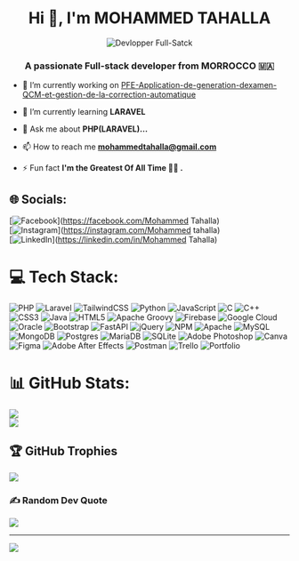 <h1 align="center">Hi 👋, I'm MOHAMMED TAHALLA</h1>
<div align="center" >
  <img alt="Devlopper Full-Satck" src="https://media.discordapp.net/attachments/1008571131667677294/1082453954052497408/TAHALLA_DevloppersFullStack_8723d0b5-e32e-4902-8ddd-cd9df0748479.png?width=442&height=442">
</div>
<h3 align="center">A passionate Full-stack developer from MORROCCO 🇲🇦</h3>

- 🔭 I’m currently working on [PFE-Application-de-generation-dexamen-QCM-et-gestion-de-la-correction-automatique](https://github.com/M03TAHALLA/PFE-Application-de-generation-dexamen-QCM-et-gestion-de-la-correction-automatique)

- 🌱 I’m currently learning **LARAVEL**

- 💬 Ask me about **PHP(LARAVEL)...**

- 📫 How to reach me **mohammedtahalla@gmail.com**

- ⚡ Fun fact **I'm the Greatest Of All Time 🤝🏻 .**
## 🌐 Socials:
[![Facebook](https://img.shields.io/badge/Facebook-%231877F2.svg?logo=Facebook&logoColor=white)](https://facebook.com/Mohammed Tahalla)<br>
[![Instagram](https://img.shields.io/badge/Instagram-%23E4405F.svg?logo=Instagram&logoColor=white)](https://instagram.com/Mohammed tahalla)<br>
[![LinkedIn](https://img.shields.io/badge/LinkedIn-%230077B5.svg?logo=linkedin&logoColor=white)](https://linkedin.com/in/Mohammed Tahalla) 

# 💻 Tech Stack:
![PHP](https://img.shields.io/badge/php-%23777BB4.svg?style=for-the-badge&logo=php&logoColor=white) ![Laravel](https://img.shields.io/badge/laravel-%23FF2D20.svg?style=for-the-badge&logo=laravel&logoColor=white) ![TailwindCSS](https://img.shields.io/badge/tailwindcss-%2338B2AC.svg?style=for-the-badge&logo=tailwind-css&logoColor=white)  ![Python](https://img.shields.io/badge/python-3670A0?style=for-the-badge&logo=python&logoColor=ffdd54) ![JavaScript](https://img.shields.io/badge/javascript-%23323330.svg?style=for-the-badge&logo=javascript&logoColor=%23F7DF1E) ![C](https://img.shields.io/badge/c-%2300599C.svg?style=for-the-badge&logo=c&logoColor=white) ![C++](https://img.shields.io/badge/c++-%2300599C.svg?style=for-the-badge&logo=c%2B%2B&logoColor=white) ![CSS3](https://img.shields.io/badge/css3-%231572B6.svg?style=for-the-badge&logo=css3&logoColor=white) ![Java](https://img.shields.io/badge/java-%23ED8B00.svg?style=for-the-badge&logo=java&logoColor=white) ![HTML5](https://img.shields.io/badge/html5-%23E34F26.svg?style=for-the-badge&logo=html5&logoColor=white)  ![Apache Groovy](https://img.shields.io/badge/Apache%20Groovy-4298B8.svg?style=for-the-badge&logo=Apache+Groovy&logoColor=white) ![Firebase](https://img.shields.io/badge/firebase-%23039BE5.svg?style=for-the-badge&logo=firebase) ![Google Cloud](https://img.shields.io/badge/Google%20Cloud-%234285F4.svg?style=for-the-badge&logo=google-cloud&logoColor=white) ![Oracle](https://img.shields.io/badge/Oracle-F80000?style=for-the-badge&logo=oracle&logoColor=white) ![Bootstrap](https://img.shields.io/badge/bootstrap-%23563D7C.svg?style=for-the-badge&logo=bootstrap&logoColor=white) ![FastAPI](https://img.shields.io/badge/FastAPI-005571?style=for-the-badge&logo=fastapi) ![jQuery](https://img.shields.io/badge/jquery-%230769AD.svg?style=for-the-badge&logo=jquery&logoColor=white) ![NPM](https://img.shields.io/badge/NPM-%23000000.svg?style=for-the-badge&logo=npm&logoColor=white) ![Apache](https://img.shields.io/badge/apache-%23D42029.svg?style=for-the-badge&logo=apache&logoColor=white) ![MySQL](https://img.shields.io/badge/mysql-%2300f.svg?style=for-the-badge&logo=mysql&logoColor=white) ![MongoDB](https://img.shields.io/badge/MongoDB-%234ea94b.svg?style=for-the-badge&logo=mongodb&logoColor=white) ![Postgres](https://img.shields.io/badge/postgres-%23316192.svg?style=for-the-badge&logo=postgresql&logoColor=white) ![MariaDB](https://img.shields.io/badge/MariaDB-003545?style=for-the-badge&logo=mariadb&logoColor=white) ![SQLite](https://img.shields.io/badge/sqlite-%2307405e.svg?style=for-the-badge&logo=sqlite&logoColor=white) ![Adobe Photoshop](https://img.shields.io/badge/adobephotoshop-%2331A8FF.svg?style=for-the-badge&logo=adobephotoshop&logoColor=white) ![Canva](https://img.shields.io/badge/Canva-%2300C4CC.svg?style=for-the-badge&logo=Canva&logoColor=white) 	![Figma](https://img.shields.io/badge/figma-%23F24E1E.svg?style=for-the-badge&logo=figma&logoColor=white) ![Adobe After Effects](https://img.shields.io/badge/Adobe%20After%20Effects-9999FF.svg?style=for-the-badge&logo=Adobe%20After%20Effects&logoColor=white) ![Postman](https://img.shields.io/badge/Postman-FF6C37?style=for-the-badge&logo=postman&logoColor=white) ![Trello](https://img.shields.io/badge/Trello-%23026AA7.svg?style=for-the-badge&logo=Trello&logoColor=white) ![Portfolio](https://img.shields.io/badge/Portfolio-%23000000.svg?style=for-the-badge&logo=firefox&logoColor=#FF7139)
# 📊 GitHub Stats:
![](https://github-readme-stats.vercel.app/api?username=M03TAHALLA&theme=blue-green&hide_border=false&include_all_commits=true&count_private=true)<br/>
![](https://github-readme-streak-stats.herokuapp.com/?user=M03TAHALLA&theme=blue-green&hide_border=false)<br/>

## 🏆 GitHub Trophies
![](https://github-profile-trophy.vercel.app/?username=M03TAHALLA&theme=matrix&no-frame=false&no-bg=false&margin-w=4)

### ✍️ Random Dev Quote
![](https://quotes-github-readme.vercel.app/api?type=horizontal&theme=merko)

---
[![](https://visitcount.itsvg.in/api?id=M03TAHALLA&icon=4&color=1)](https://visitcount.itsvg.in)

<!-- Proudly created with GPRM ( https://gprm.itsvg.in ) -->
